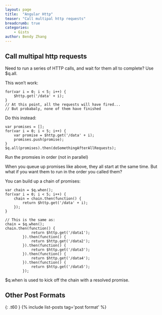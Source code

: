 ```yaml
---
layout: page
title:  "Angular Http"
teaser: "Call multipal http requests"
breadcrumb: true
categories:
    - Gists
author: Bendy Zhang
---
```


## Call multipal http requests

Need to run a series of HTTP calls, and wait for them all to complete? Use $q.all.

This won’t work:

```
for(var i = 0; i < 5; i++) {
	$http.get('/data' + i);
}
// At this point, all the requests will have fired...
// But probabaly, none of them have finished
```
Do this instead:
```
var promises = [];
for(var i = 0; i < 5; i++) {
	var promise = $http.get('/data' + i);
	promises.push(promise);
}
$q.all(promises).then(doSomethingAfterAllRequests);
```

Run the promsies in order (not in parallel)

When you queue up promises like above, they all start at the same time. But what if you want them to run in the order you called them?

You can build up a chain of promises:
```
var chain = $q.when();
for(var i = 0; i < 5; i++) {
	chain = chain.then(function() {
		return $http.get('/data' + i);
	});
}

// This is the same as:
chain = $q.when();
chain.then(function() {
			return $http.get('/data1');
		}).then(function() {
			return $http.get('/data2');
		}).then(function() {
			return $http.get('/data3');
		}).then(function() {
			return $http.get('/data4');
		}).then(function() {
			return $http.get('/data5');
		});
```
$q.when is used to kick off the chain with a resolved promise.

<!--more-->

## Other Post Formats
{: .t60 }
{% include list-posts tag='post format' %}
